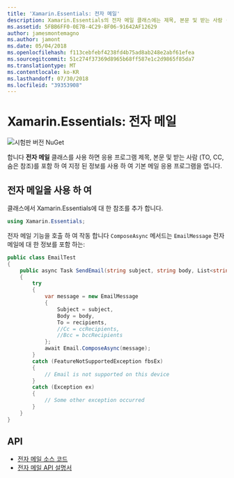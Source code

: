 ```yaml
---
title: 'Xamarin.Essentials: 전자 메일'
description: Xamarin.Essentials의 전자 메일 클래스에는 제목, 본문 및 받는 사람 (TO, CC, 숨은 참조)를 포함 하 여 지정 된 정보를 사용 하 여 기본 메일 응용 프로그램을 열려면 응용 프로그램 수 있습니다.
ms.assetid: 5FBB6FF0-0E7B-4C29-8F06-91642AF12629
author: jamesmontemagno
ms.author: jamont
ms.date: 05/04/2018
ms.openlocfilehash: f113cebfebf4238fd4b75ad8ab248e2abf61efea
ms.sourcegitcommit: 51c274f37369d8965b68ff587e1c2d9865f85da7
ms.translationtype: MT
ms.contentlocale: ko-KR
ms.lasthandoff: 07/30/2018
ms.locfileid: "39353908"
---
```

# <a name="xamarinessentials-email"></a>Xamarin.Essentials: 전자 메일

![시험판 버전 NuGet](~/media/shared/pre-release.png)

합니다 **전자 메일** 클래스를 사용 하면 응용 프로그램 제목, 본문 및 받는 사람 (TO, CC, 숨은 참조)를 포함 하 여 지정 된 정보를 사용 하 여 기본 메일 응용 프로그램을 엽니다.

## <a name="using-email"></a>전자 메일을 사용 하 여

클래스에서 Xamarin.Essentials에 대 한 참조를 추가 합니다.

```csharp
using Xamarin.Essentials;
```

전자 메일 기능을 호출 하 여 작동 합니다 `ComposeAsync` 메서드는 `EmailMessage` 전자 메일에 대 한 정보를 포함 하는:

```csharp
public class EmailTest
{
    public async Task SendEmail(string subject, string body, List<string> recipients)
    {
        try
        {
            var message = new EmailMessage
            {
                Subject = subject,
                Body = body,
                To = recipients,
                //Cc = ccRecipients,
                //Bcc = bccRecipients
            };
            await Email.ComposeAsync(message);
        }
        catch (FeatureNotSupportedException fbsEx)
        {
            // Email is not supported on this device
        }
        catch (Exception ex)
        {
            // Some other exception occurred
        }
    }
}
```

## <a name="api"></a>API

- [전자 메일 소스 코드](https://github.com/xamarin/Essentials/tree/master/Xamarin.Essentials/Email)
- [전자 메일 API 설명서](xref:Xamarin.Essentials.Email)
